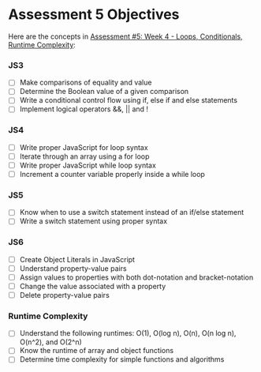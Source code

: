 # Assessment 5 Objectives

Here are the concepts in [Assessment #5: Week 4 - Loops, Conditionals, Runtime Complexity](../javascript/week-4-JS-assessment.md):

### JS3
- [ ] Make comparisons of equality and value
- [ ] Determine the Boolean value of a given comparison
- [ ] Write a conditional control flow using if, else if and else statements
- [ ] Implement logical operators &&, || and !

### JS4
- [ ] Write proper JavaScript for loop syntax
- [ ] Iterate through an array using a for loop
- [ ] Write proper JavaScript while loop syntax
- [ ] Increment a counter variable properly inside a while loop

### JS5
- [ ] Know when to use a switch statement instead of an if/else statement
- [ ] Write a switch statement using proper syntax

### JS6
- [ ] Create Object Literals in JavaScript
- [ ] Understand property-value pairs
- [ ] Assign values to properties with both dot-notation and bracket-notation
- [ ] Change the value associated with a property
- [ ] Delete property-value pairs

### Runtime Complexity
- [ ] Understand the following runtimes: O(1), O(log n), O(n), O(n log n), O(n^2), and O(2^n)
- [ ] Know the runtime of array and object functions
- [ ] Determine time complexity for simple functions and algorithms
